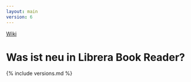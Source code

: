 ```yaml
---
layout: main
version: 6
---
```

[Wiki](/wiki/de)

# Was ist neu in Librera Book Reader?

{% include versions.md %}


    
